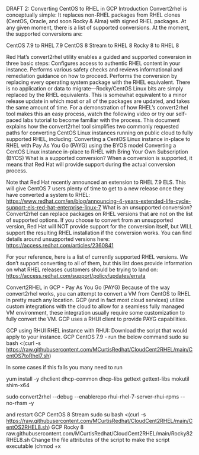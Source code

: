 DRAFT 2: Converting CentOS to RHEL in GCP
Introduction
Convert2rhel is conceptually simple:  It replaces non-RHEL packages from RHEL clones (CentOS, Oracle, and soon Rocky & Alma) with signed RHEL packages. At any given moment, there is a list of supported conversions.  At the moment, the supported conversions are:

CentOS 7.9 to RHEL 7.9
CentOS 8 Stream to RHEL 8
Rocky 8 to RHEL 8


Red Hat’s convert2rhel utility enables a guided and supported conversion in three basic steps:
Configures access to authentic RHEL content in your instance.
Performs various safety checks and reviews informational and remediation guidance on how to proceed.
Performs the conversion by replacing every operating system package with the RHEL equivalent. There is no application or data to migrate—Rocky/CentOS Linux bits are simply replaced by the RHEL equivalents. This is somewhat equivalent to a minor release update in which most or all of the packages are updated, and takes the same amount of time.
For a demonstration of how RHEL’s convert2rhel tool makes this an easy process, watch the following video or try our self-paced labs tutorial to become familiar with the process.
This document explains how the convert2rhel tool simplifies two commonly requested paths for converting CentOS Linux instances running on public cloud to fully supported RHEL, including: 
Converting a CentOS Linux instance in-place to RHEL with Pay As You Go (PAYG) using the BYOS model
Converting a CentOS Linux instance in-place to RHEL with Bring Your Own Subscription (BYOS)
What is a supported conversion?
When a conversion is supported, it means that Red Hat will provide support during the actual conversion process.

Note that Red Hat recently announced an extension to RHEL 7.9 ELS.  This will give CentOS 7 users plenty of time to get to a new release once they have converted a system to RHEL: https://www.redhat.com/en/blog/announcing-4-years-extended-life-cycle-support-els-red-hat-enterprise-linux-7 
What is an unsupported conversion?
Convert2rhel can replace packages on RHEL versions that are not on the list of supported options.  If you choose to convert from an unsupported version, Red Hat will NOT provide support for the conversion itself, but WILL support the resulting RHEL installation if the conversion works.  You can find details around unsupported versions here:
https://access.redhat.com/articles/2360841 

For your reference, here is a list of currently supported RHEL versions.  We don’t support converting to all of them, but this list does provide information on what RHEL releases customers should be trying to land on: https://access.redhat.com/support/policy/updates/errata 

Convert2RHEL in GCP - Pay As You Go (PAYG)
Because of the way convert2rhel works, you can attempt to convert a VM from CentOS to RHEL in pretty much any location. GCP (and in fact most cloud services) utilize custom integrations with the cloud to allow for a seamless fully managed VM environment, these integration usually require some customization to fully convert the VM. GCP uses a RHUI client to provide PAYG capabilities.


GCP using RHUI
RHEL instance with RHUI:
Download the script that would apply to your instance. 
GCP CentOS 7.9 - run the below command
sudo su
bash <(curl -s https://raw.githubusercontent.com/MCurtisRedhat/CloudCent2RHEL/main/CentOS7toRhel7.sh)

In some cases if this fails you many need to run

yum install -y dhclient dhcp-common dhcp-libs gettext gettext-libs mokutil shim-x64

sudo convert2rhel --debug  --enablerepo rhui-rhel-7-server-rhui-rpms --no-rhsm -y

and restart
GCP CentOS 8 Stream 
sudo su
bash <(curl -s https://raw.githubusercontent.com/MCurtisRedhat/CloudCent2RHEL/main/CentOS2RHEL8.sh)
GCP Rocky 8 raw.githubusercontent.com/MCurtisRedhat/CloudCent2RHEL/main/Rocky82RHEL8.sh
Change the file attributes of the script to make the script executable (chmod +x <script name>) and execute the script
Run the script and follow the prompts 
Note: The script will put information into a text file that will be used to understand the state of the installation after reboot (something that will have to be done in most cases) 

The script performs the following functions: 
Downloads needed files (Keys used by Convert2RHEL and the Convert2RHEL repo)
Updates the repo using YUM
Installs Convert2RHEL
Updates the Kernel and the GRUB configuration
After a reboot it installs the RHUI client 
Corrects the RHUI repo with the GCP specific locations
Corrects the /etc/system_release (for CentOS)
Runs the Convert2RHEL executable 
Currently there is no Automated method to update the license, the method is as follows:
On a NON-GCP console you will need:


Install the GCP Gcloud CLI - Install the gcloud CLI  |  Google Cloud CLI Documentation
Install the  Beta component - gcloud components beta
Initialize the GCP project that the VM is in - Initializing the gcloud CLI  |  Google Cloud CLI Documentation
Turn down the VM - gcloud compute instances stop <VM_Name>
Enter this in the CLI - gcloud beta compute disks update <your vm bootdisk name> \   --update-user-licenses= https://www.googleapis.com/compute/v1/projects/rhel-cloud/global/licenses/rhel-8-server
Turn the Server back on - gcloud compute instances start <VM_Name>



Convert2RHEL in GCP - Bring Your Own Subscription (BYOS)
The first thing to consider is how you intend to pay for your RHEL subscription.  You have a few different options. Here’s the user doc: https://access.redhat.com/documentation/en-us/red_hat_enterprise_linux/8/html/converting_from_an_rpm-based_linux_distribution_to_rhel/index 
Bring Your Own Subscription (BYOS)
The first option is an annual subscription for RHEL which you obtain directly from Red Hat or a reseller. If you choose to replace your CentOS Linux with an annual subscription of RHEL, review the following options depending on how you obtain your subscription.
If you have RHEL subscriptions
Follow these steps to create an activation key and begin.
Login to the Red Hat Hybrid Cloud Console and view your subscriptions.

For the best experience, ensure that Simple Content Access (SCA) is enabled.  Otherwise, you will need to manually specify which subscription to use when you register the instance you wish to convert.
If using SCA, click on menu item All Apps & Services > Remote Host Configuration > Activation Keys.  This will allow you to create a named Activation Key, such as “my_conversions”, to provide to the convert2rhel utility in a later step.  If you choose not to use SCA and Activation keys, you will need to follow the instructions for registering with the subscription manager tool using a username and password, and attaching a specific subscription.  SCA + Activation Keys are far easier and are the recommended method.

Starting the conversion
Use the Organization ID (found on the  Activation Keys page) and the activation key that you created in the previous steps. This enables the convert2RHEL utility to register the system and perform the conversion.
Red Hat cares about your data and systems.  Red Hat strongly recommends creating backups of your volume in the event of unexpected problems.  Within GCP, you can do this by taking a snapshot of the associated Elastic BlockStorage (EBS) volume. 
Review the documentation for Converting from an RPM-based Linux distribution to RHEL.  Please review this carefully so that you understand the support matrix, preparations, and other important details.
Login to the instance using SSH or the Alicloud terminal to access a shell prompt.  This will allow you to execute the following commands.  The user account will require permissions to use the sudo command or become the root super user.
Update to the latest supported version and install errata updates. Reboot the instance to ensure the latest updates and kernel are applied.
# sudo yum -y update
Install a few prerequisites and initiate the conversion.
Copy files to validate that the content is signed by Red Hat. 
# sudo curl -o /etc/pki/rpm-gpg/RPM-GPG-KEY-redhat-release https://www.redhat.com/security/data/fd431d51.txt
# sudo curl --create-dirs -o /etc/rhsm/ca/redhat-uep.pem https://ftp.redhat.com/redhat/convert2rhel/redhat-uep.pem

For CentOS 7
# sudo curl -o /etc/yum.repos.d/convert2rhel.repo https://ftp.redhat.com/redhat/convert2rhel/7/convert2rhel.repo
For CentOS 8
# sudo curl -o /etc/yum.repos.d/convert2rhel.repo https://ftp.redhat.com/redhat/convert2rhel/8/convert2rhel.repo
# sudo yum -y install convert2rhel


Create a configuration file containing the activation key and save the file in the .ini file format.  This is the recommended method for activation keys and passwords to ensure that sensitive information is not leaked.  You can delete the file when the process is complete.  In this example, the vi text editor is used but you can use your editor of choice.
# sudo vi /etc/convert2rhel.ini

[subscription_manager]
activation_key = <activation_key>
Initiate the conversion tool
# sudo convert2rhel --org <Organization_ID> --config-file <config_file_name>
After conversion, it is highly recommended to register with the insights-client to enable your additional management capabilities at the Red Hat Hybrid Cloud Console.
# sudo insights-client --register
After following any remaining guidance in the documentation, the system will be ready to be restarted as 100% authentic RHEL.  If you registered with Insights, you will now see your system in the Inventory.
Cloud-Based Auto-Registration
By enabling Auto-Registration, Simple Content Access (SCA), and Subscription Watch, you will enable fleet-level registration for Red Hat workloads running in select public cloud environments to auto-connect and gain full access to Red Hat content, analytics and tools to manage your fleet across multiple hybrid cloud environments.  No matter how you choose to pay for Red Hat subscriptions, BYOS or PAYG, you will have the best and most comprehensive experience possible.
Step 1:  Follow the simple instructions to configure the mapping of Sources between your Red Hat and Cloud Partner accounts in Cloud Based Auto-Registration.
Step 2: Enable Subscription Watch (optional but recommended).
Step 3: Follow the same instructions defined in the BYOS section above to convert in-place to RHEL.


